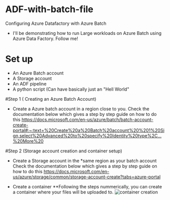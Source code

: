 # ADF-with-batch-file
Configuring Azure Datafactory with Azure Batch

* I'll be demonstrating how to run Large workloads on Azure Batch using Azure Data Factory.
Follow me!

# Set up
* An Azure Batch account
* A Storage account
* An ADF pipeline
* A python script (Can have basically just an "Hell World"

#Step 1 ( Creating an Azure Batch Account)

* Create a Azure batch account in a region close to you.
Check the documentation below which gives a step by step guide on how to do this
https://docs.microsoft.com/en-us/azure/batch/batch-account-create-portal#:~:text=%20Create%20a%20Batch%20account%20%201%20Sign,select%20Advanced%20to%20specify%20Identity%20type%2C...%20More%20

#Step 2 (Storage account creation  and container setup)
* Create a Storage account in the *same region as your batch account
Check the documentation below which gives a step by step guide on how to do this
https://docs.microsoft.com/en-us/azure/storage/common/storage-account-create?tabs=azure-portal

* Create a container 
**Following the steps nummerically, you can create a container where your files will be uploaded to.
![container creation](https://user-images.githubusercontent.com/60587384/143048303-3327ae0d-63e9-4e8e-9c02-99ba5205d286.png)
